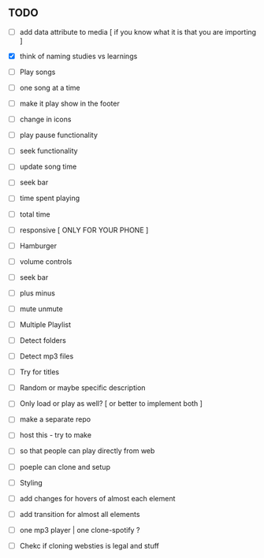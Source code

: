 ## TODO   

- [ ] add data attribute to media [ if you know what it is that you are importing ] 
- [x] think of naming studies vs learnings  

- [ ] Play songs   
 - [ ] one song at a time   
 - [ ] make it play show in the footer    
 - [ ] change in icons   
 - [ ] play pause functionality    
 - [ ] seek functionality    
 - [ ] update song time   

- [ ] seek bar  
 - [ ] time spent playing   
 - [ ] total time  

- [ ] responsive [ ONLY FOR YOUR PHONE ]  
 - [ ] Hamburger  


 - [ ] volume controls  
  - [ ] seek bar  
  - [ ] plus minus  
  - [ ] mute unmute  


- [ ] Multiple Playlist  
 - [ ] Detect folders  
 - [ ] Detect mp3 files  
 - [ ] Try for titles  
 - [ ] Random or maybe specific description  
 - [ ] Only load or play as well? [ or better to implement both ]

- [ ] make a separate repo  
- [ ] host this - try to make  
 - [ ] so that people can play directly from web  
 - [ ] poeple can clone and setup  

- [ ] Styling  
 - [ ] add changes for hovers of almost each element   
 - [ ] add transition for almost all elements   


- [ ] one mp3 player | one clone-spotify ?  
 - [ ] Chekc if cloning websties is legal and stuff  
